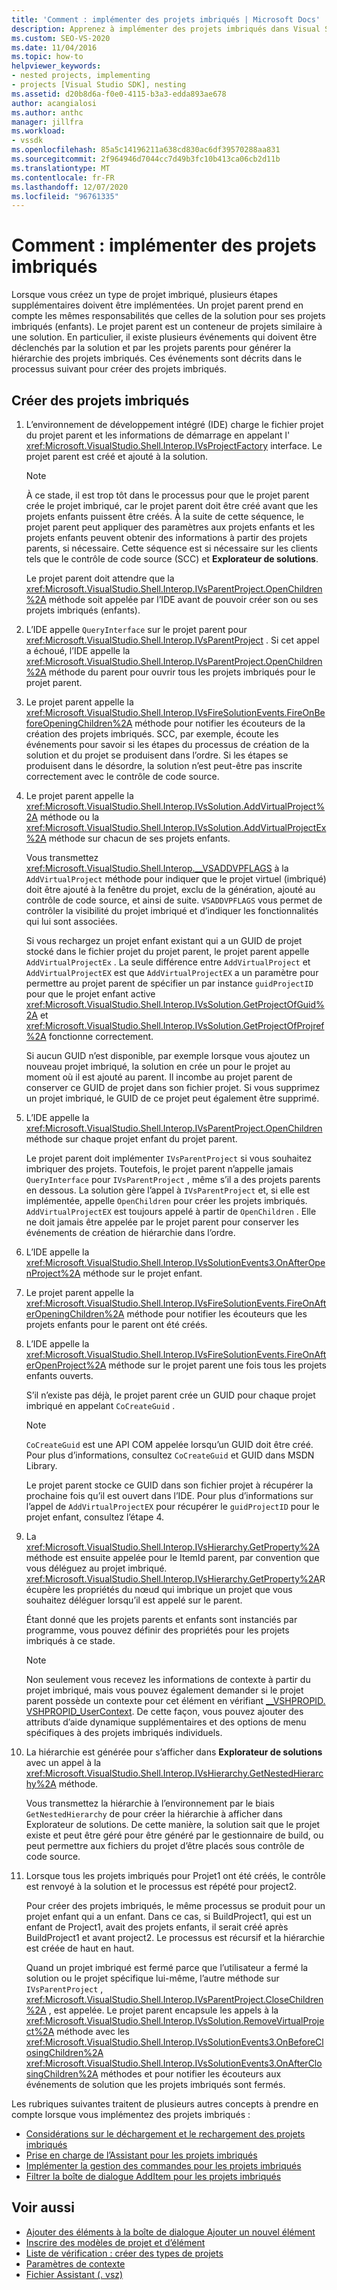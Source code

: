 ```yaml
---
title: 'Comment : implémenter des projets imbriqués | Microsoft Docs'
description: Apprenez à implémenter des projets imbriqués dans Visual Studio en déclenchant des événements à partir des projets de solution et parents pour générer une hiérarchie de projet.
ms.custom: SEO-VS-2020
ms.date: 11/04/2016
ms.topic: how-to
helpviewer_keywords:
- nested projects, implementing
- projects [Visual Studio SDK], nesting
ms.assetid: d20b8d6a-f0e0-4115-b3a3-edda893ae678
author: acangialosi
ms.author: anthc
manager: jillfra
ms.workload:
- vssdk
ms.openlocfilehash: 85a5c14196211a638cd830ac6df39570288aa831
ms.sourcegitcommit: 2f964946d7044cc7d49b3fc10b413ca06cb2d11b
ms.translationtype: MT
ms.contentlocale: fr-FR
ms.lasthandoff: 12/07/2020
ms.locfileid: "96761335"
---
```

# <a name="how-to-implement-nested-projects"></a>Comment : implémenter des projets imbriqués

Lorsque vous créez un type de projet imbriqué, plusieurs étapes supplémentaires doivent être implémentées. Un projet parent prend en compte les mêmes responsabilités que celles de la solution pour ses projets imbriqués (enfants). Le projet parent est un conteneur de projets similaire à une solution. En particulier, il existe plusieurs événements qui doivent être déclenchés par la solution et par les projets parents pour générer la hiérarchie des projets imbriqués. Ces événements sont décrits dans le processus suivant pour créer des projets imbriqués.

## <a name="create-nested-projects"></a>Créer des projets imbriqués

1. L’environnement de développement intégré (IDE) charge le fichier projet du projet parent et les informations de démarrage en appelant l' <xref:Microsoft.VisualStudio.Shell.Interop.IVsProjectFactory> interface. Le projet parent est créé et ajouté à la solution.

    > [!NOTE]
    > À ce stade, il est trop tôt dans le processus pour que le projet parent crée le projet imbriqué, car le projet parent doit être créé avant que les projets enfants puissent être créés. À la suite de cette séquence, le projet parent peut appliquer des paramètres aux projets enfants et les projets enfants peuvent obtenir des informations à partir des projets parents, si nécessaire. Cette séquence est si nécessaire sur les clients tels que le contrôle de code source (SCC) et **Explorateur de solutions**.

     Le projet parent doit attendre que la <xref:Microsoft.VisualStudio.Shell.Interop.IVsParentProject.OpenChildren%2A> méthode soit appelée par l’IDE avant de pouvoir créer son ou ses projets imbriqués (enfants).

2. L’IDE appelle `QueryInterface` sur le projet parent pour <xref:Microsoft.VisualStudio.Shell.Interop.IVsParentProject> . Si cet appel a échoué, l’IDE appelle la <xref:Microsoft.VisualStudio.Shell.Interop.IVsParentProject.OpenChildren%2A> méthode du parent pour ouvrir tous les projets imbriqués pour le projet parent.

3. Le projet parent appelle la <xref:Microsoft.VisualStudio.Shell.Interop.IVsFireSolutionEvents.FireOnBeforeOpeningChildren%2A> méthode pour notifier les écouteurs de la création des projets imbriqués. SCC, par exemple, écoute les événements pour savoir si les étapes du processus de création de la solution et du projet se produisent dans l’ordre. Si les étapes se produisent dans le désordre, la solution n’est peut-être pas inscrite correctement avec le contrôle de code source.

4. Le projet parent appelle la <xref:Microsoft.VisualStudio.Shell.Interop.IVsSolution.AddVirtualProject%2A> méthode ou la <xref:Microsoft.VisualStudio.Shell.Interop.IVsSolution.AddVirtualProjectEx%2A> méthode sur chacun de ses projets enfants.

     Vous transmettez <xref:Microsoft.VisualStudio.Shell.Interop.__VSADDVPFLAGS> à la `AddVirtualProject` méthode pour indiquer que le projet virtuel (imbriqué) doit être ajouté à la fenêtre du projet, exclu de la génération, ajouté au contrôle de code source, et ainsi de suite. `VSADDVPFLAGS` vous permet de contrôler la visibilité du projet imbriqué et d’indiquer les fonctionnalités qui lui sont associées.

     Si vous rechargez un projet enfant existant qui a un GUID de projet stocké dans le fichier projet du projet parent, le projet parent appelle `AddVirtualProjectEx` . La seule différence entre `AddVirtualProject` et `AddVirtualProjectEX` est que `AddVirtualProjectEX` a un paramètre pour permettre au projet parent de spécifier un par instance `guidProjectID` pour que le projet enfant active <xref:Microsoft.VisualStudio.Shell.Interop.IVsSolution.GetProjectOfGuid%2A> et <xref:Microsoft.VisualStudio.Shell.Interop.IVsSolution.GetProjectOfProjref%2A> fonctionne correctement.

     Si aucun GUID n’est disponible, par exemple lorsque vous ajoutez un nouveau projet imbriqué, la solution en crée un pour le projet au moment où il est ajouté au parent. Il incombe au projet parent de conserver ce GUID de projet dans son fichier projet. Si vous supprimez un projet imbriqué, le GUID de ce projet peut également être supprimé.

5. L’IDE appelle la <xref:Microsoft.VisualStudio.Shell.Interop.IVsParentProject.OpenChildren> méthode sur chaque projet enfant du projet parent.

     Le projet parent doit implémenter `IVsParentProject` si vous souhaitez imbriquer des projets. Toutefois, le projet parent n’appelle jamais `QueryInterface` pour `IVsParentProject` , même s’il a des projets parents en dessous. La solution gère l’appel à `IVsParentProject` et, si elle est implémentée, appelle `OpenChildren` pour créer les projets imbriqués. `AddVirtualProjectEX` est toujours appelé à partir de `OpenChildren` . Elle ne doit jamais être appelée par le projet parent pour conserver les événements de création de hiérarchie dans l’ordre.

6. L’IDE appelle la <xref:Microsoft.VisualStudio.Shell.Interop.IVsSolutionEvents3.OnAfterOpenProject%2A> méthode sur le projet enfant.

7. Le projet parent appelle la <xref:Microsoft.VisualStudio.Shell.Interop.IVsFireSolutionEvents.FireOnAfterOpeningChildren%2A> méthode pour notifier les écouteurs que les projets enfants pour le parent ont été créés.

8. L’IDE appelle la <xref:Microsoft.VisualStudio.Shell.Interop.IVsFireSolutionEvents.FireOnAfterOpenProject%2A> méthode sur le projet parent une fois tous les projets enfants ouverts.

     S’il n’existe pas déjà, le projet parent crée un GUID pour chaque projet imbriqué en appelant `CoCreateGuid` .

    > [!NOTE]
    > `CoCreateGuid` est une API COM appelée lorsqu’un GUID doit être créé. Pour plus d’informations, consultez `CoCreateGuid` et GUID dans MSDN Library.

     Le projet parent stocke ce GUID dans son fichier projet à récupérer la prochaine fois qu’il est ouvert dans l’IDE. Pour plus d’informations sur l’appel de `AddVirtualProjectEX` pour récupérer le `guidProjectID` pour le projet enfant, consultez l’étape 4.

9. La <xref:Microsoft.VisualStudio.Shell.Interop.IVsHierarchy.GetProperty%2A> méthode est ensuite appelée pour le ItemId parent, par convention que vous déléguez au projet imbriqué. <xref:Microsoft.VisualStudio.Shell.Interop.IVsHierarchy.GetProperty%2A>Récupère les propriétés du nœud qui imbrique un projet que vous souhaitez déléguer lorsqu’il est appelé sur le parent.

     Étant donné que les projets parents et enfants sont instanciés par programme, vous pouvez définir des propriétés pour les projets imbriqués à ce stade.

    > [!NOTE]
    > Non seulement vous recevez les informations de contexte à partir du projet imbriqué, mais vous pouvez également demander si le projet parent possède un contexte pour cet élément en vérifiant [__VSHPROPID. VSHPROPID_UserContext](<xref:Microsoft.VisualStudio.Shell.Interop.__VSHPROPID.VSHPROPID_UserContext>). De cette façon, vous pouvez ajouter des attributs d’aide dynamique supplémentaires et des options de menu spécifiques à des projets imbriqués individuels.

10. La hiérarchie est générée pour s’afficher dans **Explorateur de solutions** avec un appel à la <xref:Microsoft.VisualStudio.Shell.Interop.IVsHierarchy.GetNestedHierarchy%2A> méthode.

     Vous transmettez la hiérarchie à l’environnement par le biais `GetNestedHierarchy` de pour créer la hiérarchie à afficher dans Explorateur de solutions. De cette manière, la solution sait que le projet existe et peut être géré pour être généré par le gestionnaire de build, ou peut permettre aux fichiers du projet d’être placés sous contrôle de code source.

11. Lorsque tous les projets imbriqués pour Projet1 ont été créés, le contrôle est renvoyé à la solution et le processus est répété pour project2.

     Pour créer des projets imbriqués, le même processus se produit pour un projet enfant qui a un enfant. Dans ce cas, si BuildProject1, qui est un enfant de Project1, avait des projets enfants, il serait créé après BuildProject1 et avant project2. Le processus est récursif et la hiérarchie est créée de haut en haut.

     Quand un projet imbriqué est fermé parce que l’utilisateur a fermé la solution ou le projet spécifique lui-même, l’autre méthode sur `IVsParentProject` , <xref:Microsoft.VisualStudio.Shell.Interop.IVsParentProject.CloseChildren%2A> , est appelée. Le projet parent encapsule les appels à la <xref:Microsoft.VisualStudio.Shell.Interop.IVsSolution.RemoveVirtualProject%2A> méthode avec les <xref:Microsoft.VisualStudio.Shell.Interop.IVsSolutionEvents3.OnBeforeClosingChildren%2A> <xref:Microsoft.VisualStudio.Shell.Interop.IVsSolutionEvents3.OnAfterClosingChildren%2A> méthodes et pour notifier les écouteurs aux événements de solution que les projets imbriqués sont fermés.

Les rubriques suivantes traitent de plusieurs autres concepts à prendre en compte lorsque vous implémentez des projets imbriqués :

- [Considérations sur le déchargement et le rechargement des projets imbriqués](../../extensibility/internals/considerations-for-unloading-and-reloading-nested-projects.md)
- [Prise en charge de l’Assistant pour les projets imbriqués](../../extensibility/internals/wizard-support-for-nested-projects.md)
- [Implémenter la gestion des commandes pour les projets imbriqués](../../extensibility/internals/implementing-command-handling-for-nested-projects.md)
- [Filtrer la boîte de dialogue AddItem pour les projets imbriqués](../../extensibility/internals/filtering-the-additem-dialog-box-for-nested-projects.md)

## <a name="see-also"></a>Voir aussi

- [Ajouter des éléments à la boîte de dialogue Ajouter un nouvel élément](../../extensibility/internals/adding-items-to-the-add-new-item-dialog-boxes.md)
- [Inscrire des modèles de projet et d’élément](../../extensibility/internals/registering-project-and-item-templates.md)
- [Liste de vérification : créer des types de projets](../../extensibility/internals/checklist-creating-new-project-types.md)
- [Paramètres de contexte](../../extensibility/internals/context-parameters.md)
- [Fichier Assistant (. vsz)](../../extensibility/internals/wizard-dot-vsz-file.md)
